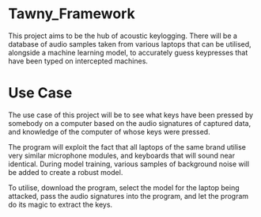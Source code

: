 # Tawny_Framework
This project aims to be the hub of acoustic keylogging. There will be a database of audio samples taken from various laptops that can be utilised, alongside a machine learning model, to accurately guess keypresses that have been typed on intercepted machines.

# Use Case
The use case of this project will be to see what keys have been pressed by somebody on a computer based on the audio signatures of captured data, and knowledge of the computer of whose keys were pressed.

The program will exploit the fact that all laptops of the same brand utilise very similar microphone modules, and keyboards that will sound near identical. During model training, various samples of background noise will be added to create a robust model.

To utilise, download the program, select the model for the laptop being attacked, pass the audio signatures into the program, and let the program do its magic to extract the keys.
